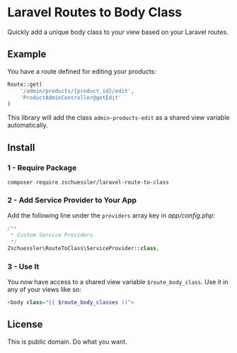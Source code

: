 # Laravel Routes to Body Class

Quickly add a unique body class to your view based on your Laravel routes.

## Example

You have a route defined for editing your products:

```php
Route::get(
    '/admin/products/{product_id}/edit',
    'ProductAdminController@getEdit'
)
```

This library will add the class `admin-products-edit` as a shared view variable automatically.

## Install

### 1 - Require Package

```
composer require zschuessler/laravel-route-to-class
```

### 2 - Add Service Provider to Your App

Add the following line under the `providers` array key in *app/config.php*:

```php
/**
 * Custom Service Providers
 */
Zschuessler\RouteToClass\ServiceProvider::class,
```

### 3 - Use It

You now have access to a shared view variable `$route_body_class`. Use it in any of your views like so:

```php
<body class="{{ $route_body_classes ))">
```

## License

This is public domain. Do what you want.